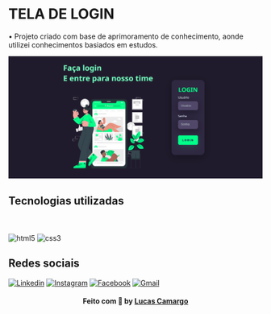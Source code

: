 # TELA DE LOGIN

• Projeto criado com base de aprimoramento de conhecimento, aonde utilizei conhecimentos basiados em estudos.

 <img src="projeto.png"/>

## Tecnologias utilizadas

<br>
<div style="display: inline_block"><br/>
<img align="center" alt="html5" src="https://img.shields.io/badge/HTML5-E34F26?style=for-the-badge&logo=html5&logoColor=white" /> <img align="center" alt="css3" src="https://img.shields.io/badge/CSS3-1572B6?style=for-the-badge&logo=css3&logoColor=white" />
</br>

## Redes sociais

[![Linkedin](https://img.shields.io/badge/LinkedIn-0077B5?style=for-the-badge&logo=linkedin&logoColor=white)](https://www.linkedin.com/in/lcamargodasilva/)
[![Instagram](https://img.shields.io/badge/Instagram-E4405F?style=for-the-badge&logo=instagram&logoColor=white)](https://www.instagram.com/lcamargodasilva/)
[![Facebook](https://img.shields.io/badge/Facebook-1877F2?style=for-the-badge&logo=facebook&logoColor=white)](https://www.facebook.com/lucasbarra.xd/)
[![Gmail](https://img.shields.io/badge/Gmail-D14836?style=for-the-badge&logo=gmail&logoColor=white)](mailto:contatolcamargo@gmail.com)

<h4 align="center">
    Feito com 🖤 by <a href="https://www.linkedin.com/in/lcamargodasilva/" target="_blank">Lucas Camargo</a>
</h4>
